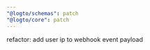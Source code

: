 ```yaml
---
"@logto/schemas": patch
"@logto/core": patch
---
```


refactor: add user ip to webhook event payload
